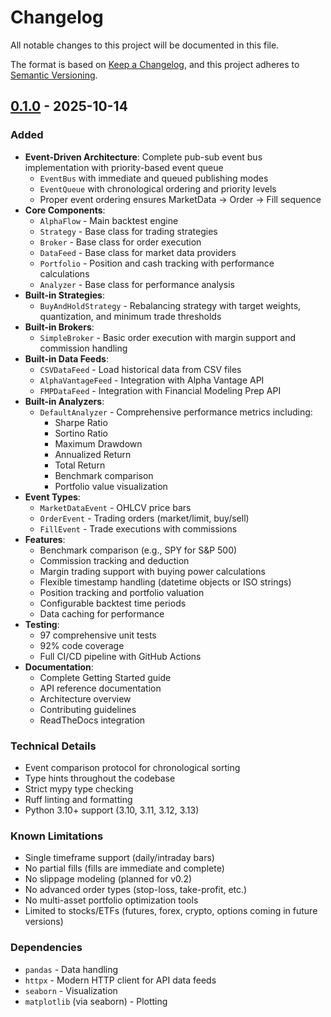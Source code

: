 # Changelog

All notable changes to this project will be documented in this file.

The format is based on [Keep a Changelog](https://keepachangelog.com/en/1.0.0/),
and this project adheres to [Semantic Versioning](https://semver.org/spec/v2.0.0.html).

## [0.1.0] - 2025-10-14

### Added
- **Event-Driven Architecture**: Complete pub-sub event bus implementation with priority-based event queue
  - `EventBus` with immediate and queued publishing modes
  - `EventQueue` with chronological ordering and priority levels
  - Proper event ordering ensures MarketData → Order → Fill sequence
- **Core Components**:
  - `AlphaFlow` - Main backtest engine
  - `Strategy` - Base class for trading strategies
  - `Broker` - Base class for order execution
  - `DataFeed` - Base class for market data providers
  - `Portfolio` - Position and cash tracking with performance calculations
  - `Analyzer` - Base class for performance analysis
- **Built-in Strategies**:
  - `BuyAndHoldStrategy` - Rebalancing strategy with target weights, quantization, and minimum trade thresholds
- **Built-in Brokers**:
  - `SimpleBroker` - Basic order execution with margin support and commission handling
- **Built-in Data Feeds**:
  - `CSVDataFeed` - Load historical data from CSV files
  - `AlphaVantageFeed` - Integration with Alpha Vantage API
  - `FMPDataFeed` - Integration with Financial Modeling Prep API
- **Built-in Analyzers**:
  - `DefaultAnalyzer` - Comprehensive performance metrics including:
    - Sharpe Ratio
    - Sortino Ratio
    - Maximum Drawdown
    - Annualized Return
    - Total Return
    - Benchmark comparison
    - Portfolio value visualization
- **Event Types**:
  - `MarketDataEvent` - OHLCV price bars
  - `OrderEvent` - Trading orders (market/limit, buy/sell)
  - `FillEvent` - Trade executions with commissions
- **Features**:
  - Benchmark comparison (e.g., SPY for S&P 500)
  - Commission tracking and deduction
  - Margin trading support with buying power calculations
  - Flexible timestamp handling (datetime objects or ISO strings)
  - Position tracking and portfolio valuation
  - Configurable backtest time periods
  - Data caching for performance
- **Testing**:
  - 97 comprehensive unit tests
  - 92% code coverage
  - Full CI/CD pipeline with GitHub Actions
- **Documentation**:
  - Complete Getting Started guide
  - API reference documentation
  - Architecture overview
  - Contributing guidelines
  - ReadTheDocs integration

### Technical Details
- Event comparison protocol for chronological sorting
- Type hints throughout the codebase
- Strict mypy type checking
- Ruff linting and formatting
- Python 3.10+ support (3.10, 3.11, 3.12, 3.13)

### Known Limitations
- Single timeframe support (daily/intraday bars)
- No partial fills (fills are immediate and complete)
- No slippage modeling (planned for v0.2)
- No advanced order types (stop-loss, take-profit, etc.)
- No multi-asset portfolio optimization tools
- Limited to stocks/ETFs (futures, forex, crypto, options coming in future versions)

### Dependencies
- `pandas` - Data handling
- `httpx` - Modern HTTP client for API data feeds
- `seaborn` - Visualization
- `matplotlib` (via seaborn) - Plotting

[0.1.0]: https://github.com/brandonschabell/alphaflow/releases/tag/v0.1.0
